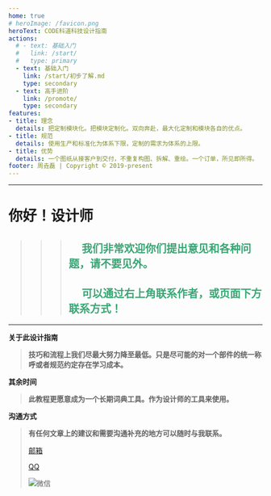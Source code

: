 ```yaml
---
home: true
# heroImage: /favicon.png
heroText: CODE科道科技设计指南
actions: 
  # - text: 基础入门
  #   link: /start/
  #   type: primary
  - text: 基础入门
    link: /start/初步了解.md
    type: secondary
  - text: 高手进阶
    link: /promote/
    type: secondary
features: 
- title: 理念
  details: 把定制模块化。把模块定制化。双向奔赴，最大化定制和模块各自的优点。
- title: 规范
  details: 使用生产和标准化为体系下限，定制的需求为体系的上限。
- title: 优势
  details: 一个图纸从接客户到交付，不重复构图、拆解、重绘。一个订单，所见即所得。
footer: 周垚磊 | Copyright © 2019-present
---
```

---
# 你好！设计师
>>> ##  　<font color=#3aa675> 我们非常欢迎你们提出意见和各种问题，请不要见外。 </font>
>>> ##  　<font color=#3aa675> 可以通过右上角联系作者，或页面下方联系方式！ </font>
---

**关于此设计指南**

> **技巧和流程上我们尽最大努力降至最低。只是尽可能的对一个部件的统一称呼或者规范约定存在学习成本。**

**其余时间**

> **此教程更愿意成为一个长期词典工具。作为设计师的工具来使用。**

**沟通方式**

> **有任何文章上的建议和需要沟通补充的地方可以随时与我联系。**
>
><a href="mailto:KODOCODE@outlook.com">邮箱</a> 
> 
><a href="tencent://message/?uin=514800133&Site=&Menu=yes">QQ</a> 
> 
><!-- > ![微信](./picture/mycard.png) -->
> 
>![微信](http://tva1.sinaimg.cn/large/40a75943gy1h9ew28ghxlj20fr05swgq.jpg)

